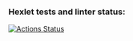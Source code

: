 ### Hexlet tests and linter status:
[![Actions Status](https://github.com/Rrudger/backend-project-4/actions/workflows/hexlet-check.yml/badge.svg)](https://github.com/Rrudger/backend-project-4/actions)